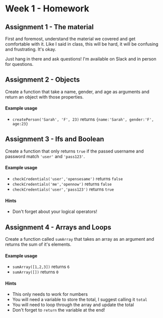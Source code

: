 # Week 1 - Homework

## Assignment 1 - The material
First and foremost, understand the material we covered and get comfortable with it.
Like I said in class, this will be hard, it will be confusing and frustrating.  It's okay.

Just hang in there and ask questions!  I'm available on Slack and in person for questions.



## Assignment 2 - Objects
Create a function that take a name, gender, and age as arguments and return an object with those properties.

#### Example usage
- `createPerson('Sarah', 'F', 23)` returns `{name:'Sarah', gender:'F', age:23}`



## Assignment 3 - Ifs and Boolean
Create a function that only returns `true` if the passed username and password match `'user'` and `'pass123'`.

#### Example usage
- `checkCredentials('user','opensesame')` returns  `false`
- `checkCredentials('me','opennow')` returns  `false`
- `checkCredentials('user','pass123')` returns  `true`

#### Hints
- Don't forget about your logical operators!

## Assignment 4 - Arrays and Loops
Create a function called `sumArray` that takes an array as an argument and returns the sum of it's elements.

#### Example usage
- `sumArray([1,2,3])` returns  `6`
- `sumArray([])` returns `0`


#### Hints
- This only needs to work for numbers
- You will need a variable to store the total, I suggest calling it `total`
- You will need to loop through the array and update the total
- Don't forget to `return` the variable at the end!

